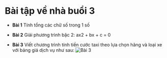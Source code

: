 # Bài tập về nhà buổi 3

- **Bài 1**
Tính tổng các chữ số trong 1 số

- **Bài 2**
Giải phương trình bậc 2: ax2 + bx + c = 0

- **Bài 3**
Viết chương trình tính tiền cước taxi theo lựa chọn hãng và loại xe với bảng giá dịch vụ như sau:
![Bài 3](https://media.techmaster.vn/api/static/8103/8AVbHk1e)
